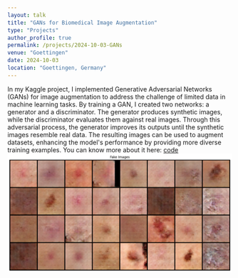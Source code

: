 ```yaml
---
layout: talk
title: "GANs for Biomedical Image Augmentation"
type: "Projects"
author_profile: true
permalink: /projects/2024-10-03-GANs
venue: "Goettingen"
date: 2024-10-03
location: "Goettingen, Germany"
---
```

In my Kaggle project, I implemented Generative Adversarial Networks (GANs) for image augmentation to address the challenge of limited data in machine learning tasks. By training a GAN, I created two networks: a generator and a discriminator. The generator produces synthetic images, while the discriminator evaluates them against real images. Through this adversarial process, the generator improves its outputs until the synthetic images resemble real data. The resulting images can be used to augment datasets, enhancing the model's performance by providing more diverse training examples.
You can know more about it here: [code](https://www.kaggle.com/code/parsahriri/gans-for-image-augmentation)
![Image segmentation workflow](../images/faceCanceImage.png)
